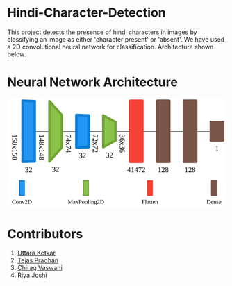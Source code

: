 # Hindi-Character-Detection
This project detects the presence of hindi characters in images by classifying an image as either 'character present' or 'absent'. We have used a 2D convolutional neural network for classification. Architecture shown below. 



# Neural Network Architecture
<img src="https://github.com/UttaraKet1607/Hindi-Character-Recognition/blob/main/images/graph.svg">
<img src="https://github.com/UttaraKet1607/Hindi-Character-Recognition/blob/main/images/legend.svg">

# Contributors
1. <a href=" www.github.com/Uttaraket1607"> Uttara Ketkar </a> 
2. <a href=" www.github.com/tejaspradhan"> Tejas Pradhan </a>
3. <a href=" www.github.com/chiragvaswani"> Chirag Vaswani </a>
4. <a href=" www.github.com/Riya-J"> Riya Joshi </a>

